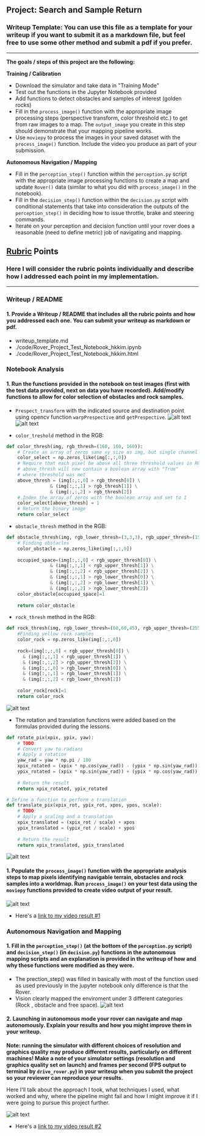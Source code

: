 [//]: # (Image References)

[image1]: ./output/Calibration_Data.JPG
[image2]: ./output/Grid_IPL.JPG
[image3]: ./output/Color_Threshold.JPG
[image4]: ./output/Coordinate_Transformations.JPG
[image5]: ./output/test_mapping_result.jpg
[image6]: ./output/Roversim_results.jpg
[image7]: ./output/Autonomous_Navigation_and_Mapping.jpg

[video1]: ./output/test_mapping.mp4
[video2]: ./output/Roversim_result.mp4

## Project: Search and Sample Return
### Writeup Template: You can use this file as a template for your writeup if you want to submit it as a markdown file, but feel free to use some other method and submit a pdf if you prefer.

---


**The goals / steps of this project are the following:**  

**Training / Calibration**  

* Download the simulator and take data in "Training Mode"
* Test out the functions in the Jupyter Notebook provided
* Add functions to detect obstacles and samples of interest (golden rocks)
* Fill in the `process_image()` function with the appropriate image processing steps (perspective transform, color threshold etc.) to get from raw images to a map.  The `output_image` you create in this step should demonstrate that your mapping pipeline works.
* Use `moviepy` to process the images in your saved dataset with the `process_image()` function.  Include the video you produce as part of your submission.

**Autonomous Navigation / Mapping**

* Fill in the `perception_step()` function within the `perception.py` script with the appropriate image processing functions to create a map and update `Rover()` data (similar to what you did with `process_image()` in the notebook). 
* Fill in the `decision_step()` function within the `decision.py` script with conditional statements that take into consideration the outputs of the `perception_step()` in deciding how to issue throttle, brake and steering commands. 
* Iterate on your perception and decision function until your rover does a reasonable (need to define metric) job of navigating and mapping.  



## [Rubric](https://review.udacity.com/#!/rubrics/916/view) Points
### Here I will consider the rubric points individually and describe how I addressed each point in my implementation.  

---
### Writeup / README

#### 1. Provide a Writeup / README that includes all the rubric points and how you addressed each one.  You can submit your writeup as markdown or pdf.  

* writeup_template.md
* ./code/Rover_Project_Test_Notebook_hkkim.ipynb
* ./code/Rover_Project_Test_Notebook_hkkim.html	

### Notebook Analysis
#### 1. Run the functions provided in the notebook on test images (first with the test data provided, next on data you have recorded). Add/modify functions to allow for color selection of obstacles and rock samples.

* `Prespect_transform` with the indicated source and destination point using opencv function `warpPrespective` and `getPrespective`.
![alt text][image1]
![alt text][image2]

* `color_treshold` method in the RGB: 
```python
def color_thresh(img, rgb_thresh=(160, 160, 160)):
    # Create an array of zeros same xy size as img, but single channel
    color_select = np.zeros_like(img[:,:,0])
    # Require that each pixel be above all three threshold values in RGB
    # above_thresh will now contain a boolean array with "True"
    # where threshold was met
    above_thresh = (img[:,:,0] > rgb_thresh[0]) \
                & (img[:,:,1] > rgb_thresh[1]) \
                & (img[:,:,2] > rgb_thresh[2])
    # Index the array of zeros with the boolean array and set to 1
    color_select[above_thresh] = 1
    # Return the binary image
    return color_select
```

* `obstacle_thresh` method in the RGB: 
```python
def obstacle_thresh(img, rgb_lower_thresh=(3,3,3), rgb_upper_thresh=(155, 155, 155)):
    # Finding obstacles
    color_obstacle = np.zeros_like(img[:,:,0])
    
    occupied_space=(img[:,:,0] < rgb_upper_thresh[0]) \
                & (img[:,:,1] < rgb_upper_thresh[1]) \
                & (img[:,:,2] < rgb_upper_thresh[2]) \
                & (img[:,:,1] > rgb_lower_thresh[0]) \
                & (img[:,:,2] > rgb_lower_thresh[1]) \
                & (img[:,:,2] > rgb_lower_thresh[2]) 
    color_obstacle[occupied_space]=1
  
    return color_obstacle
```

* `rock_thresh` method in the RGB: 
```python
def rock_thresh(img, rgb_lower_thresh=(60,60,45), rgb_upper_thresh=(255,255,0)):
    #Finding yellow rock samples
    color_rock = np.zeros_like(img[:,:,0])
    
    rock=(img[:,:,0] < rgb_upper_thresh[0]) \
      & (img[:,:,1] < rgb_upper_thresh[1]) \
      & (img[:,:,2] > rgb_upper_thresh[2]) \
      & (img[:,:,0] > rgb_lower_thresh[0]) \
      & (img[:,:,1] > rgb_lower_thresh[1]) \
      & (img[:,:,2] < rgb_lower_thresh[2])
      
    color_rock[rock]=1
    return color_rock


```
![alt text][image3]

* The rotation and translation functions were added based on the formulas provided during the lessons.
```python
def rotate_pix(xpix, ypix, yaw):
    # TODO:
    # Convert yaw to radians
    # Apply a rotation
    yaw_rad = yaw * np.pi / 180
    xpix_rotated = (xpix * np.cos(yaw_rad)) - (ypix * np.sin(yaw_rad))                            
    ypix_rotated = (xpix * np.sin(yaw_rad)) + (ypix * np.cos(yaw_rad))
    
    # Return the result  
    return xpix_rotated, ypix_rotated

# Define a function to perform a translation
def translate_pix(xpix_rot, ypix_rot, xpos, ypos, scale): 
    # TODO:
    # Apply a scaling and a translation
    xpix_translated = (xpix_rot / scale) + xpos
    ypix_translated = (ypix_rot / scale) + ypos
    
    # Return the result  
    return xpix_translated, ypix_translated
```
![alt text][image4]

#### 1. Populate the `process_image()` function with the appropriate analysis steps to map pixels identifying navigable terrain, obstacles and rock samples into a worldmap.  Run `process_image()` on your test data using the `moviepy` functions provided to create video output of your result. 
![alt text][image5]
* Here's a [link to my video result #1](./output/test_mapping.mp4)

### Autonomous Navigation and Mapping

#### 1. Fill in the `perception_step()` (at the bottom of the `perception.py` script) and `decision_step()` (in `decision.py`) functions in the autonomous mapping scripts and an explanation is provided in the writeup of how and why these functions were modified as they were.
* The prection_step() was filled in basically with most of the function used as used previously in the jupyter notebook only difference is that the Rover.
* Vision clearly mapped the enviroment under 3 different categories (Rock , obstacle and free space).
![alt text][image6]

#### 2. Launching in autonomous mode your rover can navigate and map autonomously.  Explain your results and how you might improve them in your writeup.  

**Note: running the simulator with different choices of resolution and graphics quality may produce different results, particularly on different machines!  Make a note of your simulator settings (resolution and graphics quality set on launch) and frames per second (FPS output to terminal by `drive_rover.py`) in your writeup when you submit the project so your reviewer can reproduce your results.**

Here I'll talk about the approach I took, what techniques I used, what worked and why, where the pipeline might fail and how I might improve it if I were going to pursue this project further.  

![alt text][image7]
* Here's a [link to my video result #2](./output/Roversim_result.mp4)
